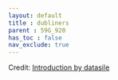 ```yaml
---
layout: default
title : dubliners
parent : 59G_920
has_toc : false
nav_exclude: true
--- 
```


<div id="observablehq-be356171"></div>
<p>Credit: <a href="https://observablehq.com/d/14be36dab42d4754">Introduction by datasile</a></p>

<link rel="stylesheet" href="https://cdn.jsdelivr.net/npm/@observablehq/inspector@5/dist/inspector.css">
<script type="module">
import {Runtime, Inspector} from "https://cdn.jsdelivr.net/npm/@observablehq/runtime@5/dist/runtime.js";
import define from "https://api.observablehq.com/d/14be36dab42d4754.js?v=4";
new Runtime().module(define, Inspector.into("#observablehq-be356171"));
</script>
